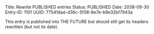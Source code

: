 Title: Rewrite PUBLISHED entries
Status: PUBLISHED
Date: 2038-09-30
Entry-ID: 1101
UUID: 77541dad-d36c-5f08-8e7e-b9e32bf7943a

This entry is published into THE FUTURE but should still get its headers rewritten (but not its date).